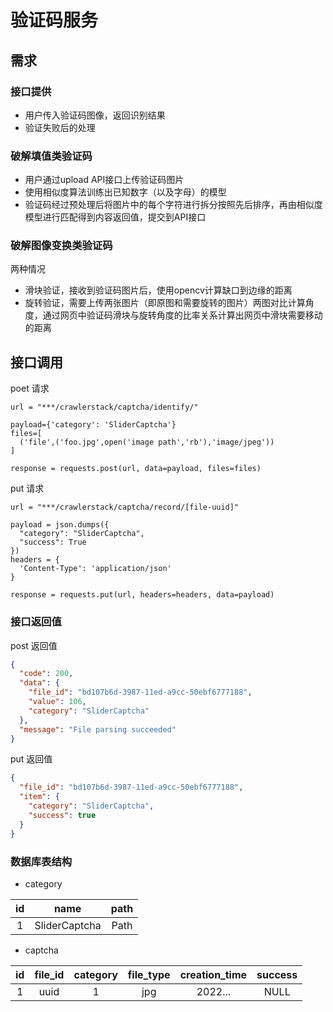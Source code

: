 # 验证码服务

## 需求

### 接口提供

- 用户传入验证码图像，返回识别结果
- 验证失败后的处理

### 破解填值类验证码

- 用户通过upload API接口上传验证码图片
- 使用相似度算法训练出已知数字（以及字母）的模型
- 验证码经过预处理后将图片中的每个字符进行拆分按照先后排序，再由相似度模型进行匹配得到内容返回值，提交到API接口

### 破解图像变换类验证码

两种情况

- 滑块验证，接收到验证码图片后，使用opencv计算缺口到边缘的距离
- 旋转验证，需要上传两张图片（即原图和需要旋转的图片）两图对比计算角度，通过网页中验证码滑块与旋转角度的比率关系计算出网页中滑块需要移动的距离

## 接口调用

poet 请求

```base
url = "***/crawlerstack/captcha/identify/"

payload={'category': 'SliderCaptcha'}
files=[
  ('file',('foo.jpg',open('image path','rb'),'image/jpeg'))
]

response = requests.post(url, data=payload, files=files)
```

put 请求

```base
url = "***/crawlerstack/captcha/record/[file-uuid]"

payload = json.dumps({
  "category": "SliderCaptcha",
  "success": True
})
headers = {
  'Content-Type': 'application/json'
}

response = requests.put(url, headers=headers, data=payload)

```

### 接口返回值

post 返回值

```json
{
  "code": 200,
  "data": {
    "file_id": "bd107b6d-3987-11ed-a9cc-50ebf6777188",
    "value": 106,
    "category": "SliderCaptcha"
  },
  "message": "File parsing succeeded"
}
```

put 返回值

```json
{
  "file_id": "bd107b6d-3987-11ed-a9cc-50ebf6777188",
  "item": {
    "category": "SliderCaptcha",
    "success": true
  }
}
```

### 数据库表结构

- category

| id  |     name      | path |
|:---:|:-------------:|:----:|
|  1  | SliderCaptcha | Path |

- captcha

| id  | file_id | category | file_type | creation_time | success |
|:---:|:-------:|:--------:|:---------:|:-------------:|:-------:|
|  1  |  uuid   |    1     |    jpg    |    2022...    |  NULL   |  

